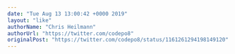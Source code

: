 ```yaml
---
date: "Tue Aug 13 13:00:42 +0000 2019"
layout: "like"
authorName: "Chris Heilmann"
authorUrl: "https://twitter.com/codepo8"
originalPost: "https://twitter.com/codepo8/status/1161261294198149120"
---
```

